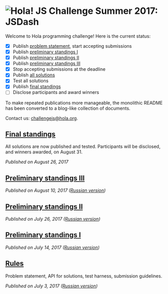 # <img src=https://hola.org/img/logo.png alt="Hola!"> JS Challenge Summer 2017: JSDash

Welcome to Hola programming challenge! Here is the current status:

- [x] Publish [problem statement](blog/01-rules.md), start accepting submissions
- [x] Publish [preliminary standings I](blog/02-preliminary-standings-2017-07-14.md)
- [x] Publish [preliminary standings II](blog/03-preliminary-standings-2017-07-26.md)
- [x] Publish [preliminary standings III](blog/04-preliminary-standings-2017-08-10.md)
- [x] Stop accepting submissions at the deadline
- [x] Publish [all solutions](submissions)
- [x] Test all solutions
- [x] Publish [final standings](blog/05-final-standings.md)
- [ ] Disclose participants and award winners

To make repeated publications more manageable, the monolithic README has been converted to a blog-like collection of documents.

Contact us: challengejs@hola.org.

## [Final standings](blog/05-final-standings.md)

All solutions are now published and tested. Participants will be disclosed, and winners awarded, on August 31.

*Published on August 26, 2017*

## [Preliminary standings III](blog/04-preliminary-standings-2017-08-10.md)

*Published on August 10, 2017 ([Russian version](https://habrahabr.ru/company/hola/blog/335376/))*

## [Preliminary standings II](blog/03-preliminary-standings-2017-07-26.md)

*Published on July 26, 2017 ([Russian version](https://habrahabr.ru/company/hola/blog/334186/))*

## [Preliminary standings I](blog/02-preliminary-standings-2017-07-14.md)

*Published on July 14, 2017 ([Russian version](https://habrahabr.ru/company/hola/blog/333390/))*

## [Rules](blog/01-rules.md)

Problem statement, API for solutions, test harness, submission guidelines.

*Published on July 3, 2017 ([Russian version](https://habrahabr.ru/company/hola/blog/332176/))*

